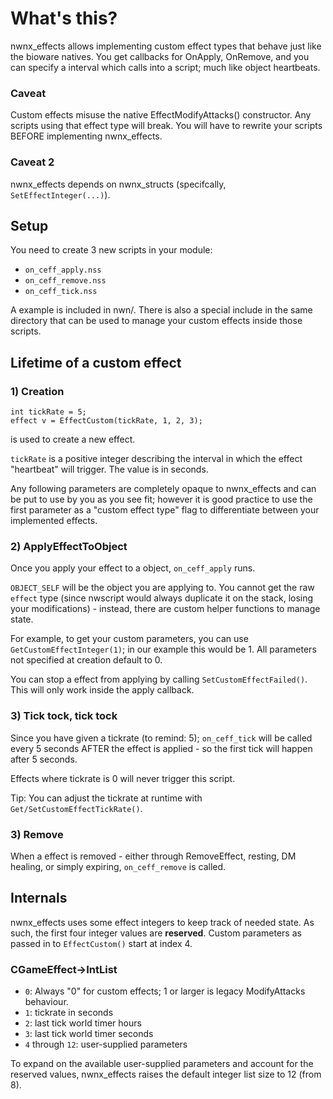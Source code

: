 # What's this?

nwnx_effects allows implementing custom effect types that behave just like
the bioware natives. You get callbacks for OnApply, OnRemove, and you can
specify a interval which calls into a script; much like object heartbeats.


### Caveat

Custom effects misuse the native EffectModifyAttacks() constructor. Any scripts
using that effect type will break. You will have to rewrite your scripts BEFORE
implementing nwnx_effects.

### Caveat 2

nwnx_effects depends on nwnx_structs (specifcally, `SetEffectInteger(...)`).


## Setup

You need to create 3 new scripts in your module:

* `on_ceff_apply.nss`
* `on_ceff_remove.nss`
* `on_ceff_tick.nss`

A example is included in nwn/. There is also a special include
in the same directory that can be used to manage your custom effects inside
those scripts.


## Lifetime of a custom effect


### 1) Creation

    int tickRate = 5;
    effect v = EffectCustom(tickRate, 1, 2, 3);

is used to create a new effect.

`tickRate` is a positive integer describing the interval in which the effect
"heartbeat" will trigger. The value is in seconds.

Any following parameters are completely opaque to nwnx_effects and can be put
to use by you as you see fit; however it is good practice to use the first parameter
as a "custom effect type" flag to differentiate between your implemented effects.


### 2) ApplyEffectToObject

Once you apply your effect to a object, `on_ceff_apply` runs.

`OBJECT_SELF` will be the object you are applying to. You cannot get the raw
`effect` type (since nwscript would always duplicate it on the stack, losing your
modifications) - instead, there are custom helper functions to manage state.

For example, to get your custom parameters, you can use `GetCustomEffectInteger(1)`;
in our example this would be 1. All parameters not specified at creation default
to 0.

You can stop a effect from applying by calling `SetCustomEffectFailed()`. This
will only work inside the apply callback.


### 3) Tick tock, tick tock

Since you have given a tickrate (to remind: 5); `on_ceff_tick` will be called
every 5 seconds AFTER the effect is applied - so the first tick will happen
after 5 seconds.

Effects where tickrate is 0 will never trigger this script.

Tip: You can adjust the tickrate at runtime with `Get/SetCustomEffectTickRate()`.


### 3) Remove

When a effect is removed - either through RemoveEffect, resting, DM healing,
or simply expiring, `on_ceff_remove` is called.


## Internals

nwnx_effects uses some effect integers to keep track of needed state. As such,
the first four integer values are **reserved**. Custom parameters as passed in
to `EffectCustom()` start at index 4.

### CGameEffect->IntList

* `0`: Always "0" for custom effects; 1 or larger is legacy ModifyAttacks behaviour.
* `1`: tickrate in seconds
* `2`: last tick world timer hours
* `3`: last tick world timer seconds
* `4` through `12`: user-supplied parameters

To expand on the available user-supplied parameters and account for the reserved
values, nwnx_effects raises the default integer list size to 12 (from 8).
